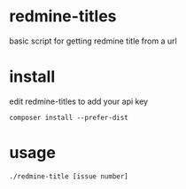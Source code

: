 redmine-titles
==============

basic script for getting redmine title from a url

install
=======
edit redmine-titles to add your api key


```composer install --prefer-dist```

usage
=====
```./redmine-title [issue number]```
